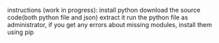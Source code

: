 instructions (work in progress):
install python
download the source code(both python file and json)
extract it
run the python file as administrator, if you get any errors about missing modules, install them using pip
